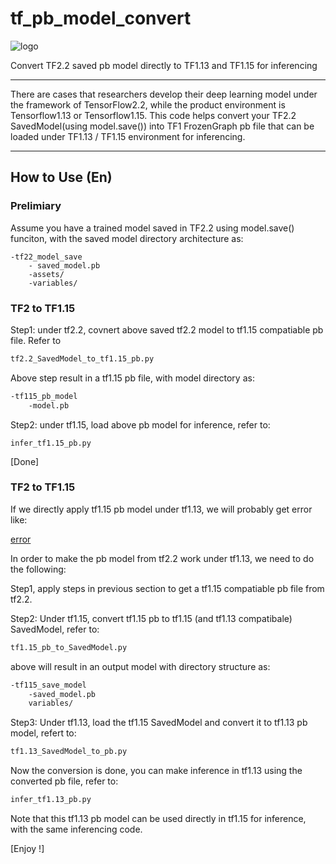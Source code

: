 # tf_pb_model_convert  

![logo](img/image.jpg)

Convert TF2.2 saved pb model directly  to TF1.13 and TF1.15 for inferencing  

------  

There are cases that researchers develop their deep learning model under the framework of TensorFlow2.2, while the product environment is Tensorflow1.13 or Tensorflow1.15. This code helps convert your TF2.2 SavedModel(using model.save()) into TF1 FrozenGraph pb file that can be loaded under TF1.13 / TF1.15 environment for inferencing.  

------  

## How to Use (En)

### Prelimiary   

Assume you have a trained model saved in TF2.2 using model.save() funciton, with the saved model directory architecture as:  
```shell
-tf22_model_save
    - saved_model.pb
    -assets/
    -variables/
```

### TF2 to TF1.15   

Step1: under tf2.2, covnert above saved tf2.2 model to tf1.15 compatiable pb file. Refer to  
```bash
tf2.2_SavedModel_to_tf1.15_pb.py
```
Above step result in a tf1.15 pb file, with model directory as: 
```bash
-tf115_pb_model
	-model.pb
```

Step2: under tf1.15, load above pb model for inference, refer to: 
```
infer_tf1.15_pb.py
```

[Done] 

### TF2 to TF1.15   

If we directly apply tf1.15 pb model under tf1.13, we will probably get error like:

[error](img/tf113_error.jpg)

In order to make the pb model from tf2.2 work under tf1.13, we need to do the following: 

Step1, apply steps in previous section to get a tf1.15 compatiable pb file from tf2.2.  

Step2: Under tf1.15, convert tf1.15 pb to tf1.15 (and tf1.13 compatibale) SavedModel, refer to: 
```bash
tf1.15_pb_to_SavedModel.py
```
above will result in an output model with directory structure as: 

```bash
-tf115_save_model
    -saved_model.pb
    variables/
```

Step3: Under tf1.13, load the tf1.15 SavedModel and convert it to tf1.13 pb model, refert to: 
```bash
tf1.13_SavedModel_to_pb.py
```

Now the conversion is done, you can make inference in tf1.13 using the converted pb file, refer to: 
```bash
infer_tf1.13_pb.py
```

Note that this tf1.13 pb model can be used directly in tf1.15 for inference, with the same inferencing code. 


[Enjoy !] 

